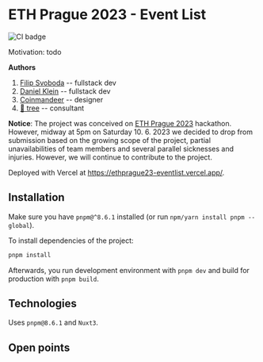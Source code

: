 # ETH Prague 2023 - Event List

![CI badge](https://github.com/fs-public/ethprague23-eventlist/actions/workflows/ci.yml/badge.svg)

Motivation: todo

**Authors**

1. [Filip Svoboda](https://github.com/fs-public) -- fullstack dev
2. [Daniel Klein](https://github.com/danielklein-arch) -- fullstack dev
3. [Coinmandeer](https://coinmandeer.com/) -- designer
4. [🌴 tree](https://social.gwei.cz/@tree) -- consultant

**Notice**: The project was conceived on [ETH Prague 2023](https://ethprague.com/) hackathon. However, midway at 5pm on Saturday 10. 6. 2023 we decided to drop from submission based on the growing scope of the project, partial unavailabilities of team members and several parallel sicknesses and injuries. However, we will continue to contribute to the project.

Deployed with Vercel at https://ethprague23-eventlist.vercel.app/.

## Installation

Make sure you have `pnpm@^8.6.1` installed (or run `npm/yarn install pnpm --global`).

To install dependencies of the project:

```bash
pnpm install
```

Afterwards, you run development environment with `pnpm dev` and build for production with `pnpm build`.

## Technologies
Uses `pnpm@8.6.1` and `Nuxt3`.

## Open points